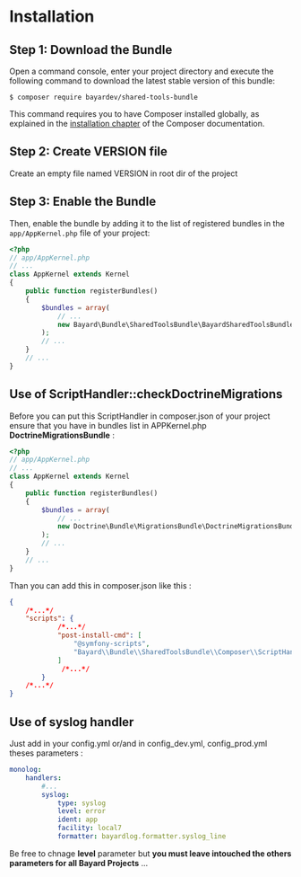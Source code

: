 Installation
============

Step 1: Download the Bundle
---------------------------

Open a command console, enter your project directory and execute the
following command to download the latest stable version of this bundle:

```console
$ composer require bayardev/shared-tools-bundle
```

This command requires you to have Composer installed globally, as explained
in the [installation chapter](https://getcomposer.org/doc/00-intro.md)
of the Composer documentation.


Step 2: Create VERSION file
---------------------------

Create an empty file named VERSION in root dir of the project


Step 3: Enable the Bundle
-------------------------

Then, enable the bundle by adding it to the list of registered bundles
in the `app/AppKernel.php` file of your project:

```php
<?php
// app/AppKernel.php
// ...
class AppKernel extends Kernel
{
    public function registerBundles()
    {
        $bundles = array(
            // ...
            new Bayard\Bundle\SharedToolsBundle\BayardSharedToolsBundle(),
        );
        // ...
    }
    // ...
}
```

## Use of ScriptHandler::checkDoctrineMigrations

Before you can put this ScriptHandler in composer.json of your project
ensure that you have in bundles list in APPKernel.php **DoctrineMigrationsBundle** :

```php
<?php
// app/AppKernel.php
// ...
class AppKernel extends Kernel
{
    public function registerBundles()
    {
        $bundles = array(
            // ...
            new Doctrine\Bundle\MigrationsBundle\DoctrineMigrationsBundle(),
        );
        // ...
    }
    // ...
}
```

Than you can add this in composer.json like this :

```json
{
    /*...*/
    "scripts": {
            /*...*/
            "post-install-cmd": [
                "@symfony-scripts",
                "Bayard\\Bundle\\SharedToolsBundle\\Composer\\ScriptHandler::checkDoctrineMigrations"
            ]
             /*...*/
        }
    /*...*/
}
```

## Use of syslog handler

Just add in your config.yml or/and in config_dev.yml, config_prod.yml theses parameters :

```yaml
monolog:
    handlers:
        #...
        syslog:
            type: syslog
            level: error
            ident: app
            facility: local7
            formatter: bayardlog.formatter.syslog_line
```

Be free to chnage **level** parameter but **you must leave intouched the others parameters for all Bayard Projects** ...

